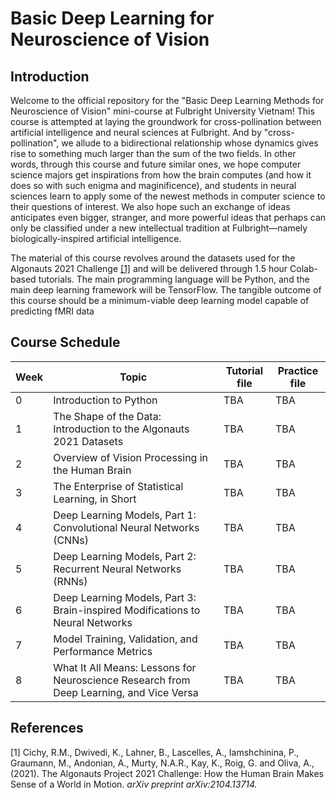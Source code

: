 # Basic Deep Learning for Neuroscience of Vision

## Introduction

Welcome to the official repository for the "Basic Deep Learning Methods for Neuroscience of Vision" mini-course at Fulbright University Vietnam! This course is attempted at laying the groundwork for cross-pollination between artificial intelligence and neural sciences at Fulbright. And by "cross-pollination", we allude to a bidirectional relationship whose dynamics gives rise to something much larger than the sum of the two fields. In other words, through this course and future similar ones, we hope computer science majors get inspirations from how the brain computes (and how it does so with such enigma and maginificence), and students in neural sciences learn to apply some of the newest methods in computer science to their questions of interest. We also hope such an exchange of ideas anticipates even bigger, stranger, and more powerful ideas that perhaps can only be classified under a new intellectual tradition at Fulbright—namely biologically-inspired artificial intelligence.

The material of this course revolves around the datasets used for the Algonauts 2021 Challenge [[1]](#1) and will be delivered through 1.5 hour Colab-based tutorials. The main programming language will be Python, and the main deep learning framework will be TensorFlow. The tangible outcome of this course should be a minimum-viable deep learning model capable of predicting fMRI data 

## Course Schedule 

| Week | Topic | Tutorial file | Practice file |
|---| --- | --- | --- |
| 0 | Introduction to Python | TBA | TBA |
| 1 | The Shape of the Data: Introduction to the Algonauts 2021 Datasets | TBA | TBA |
| 2 | Overview of Vision Processing in the Human Brain | TBA | TBA |
| 3 | The Enterprise of Statistical Learning, in Short | TBA | TBA |
| 4 | Deep Learning Models, Part 1: Convolutional Neural Networks (CNNs) | TBA | TBA |
| 5 | Deep Learning Models, Part 2: Recurrent Neural Networks (RNNs) | TBA | TBA |
| 6 | Deep Learning Models, Part 3: Brain-inspired Modifications to Neural Networks | TBA | TBA |
| 7 | Model Training, Validation, and Performance Metrics | TBA | TBA |
| 8 | What It All Means: Lessons for Neuroscience Research from Deep Learning, and Vice Versa | TBA | TBA |

## References
<a id="1">[1]</a> 
Cichy, R.M., Dwivedi, K., Lahner, B., Lascelles, A., Iamshchinina, P., Graumann, M., Andonian, A., Murty, N.A.R., Kay, K., Roig, G. and Oliva, A., (2021). 
The Algonauts Project 2021 Challenge: How the Human Brain Makes Sense of a World in Motion.
*arXiv preprint arXiv:2104.13714.*
